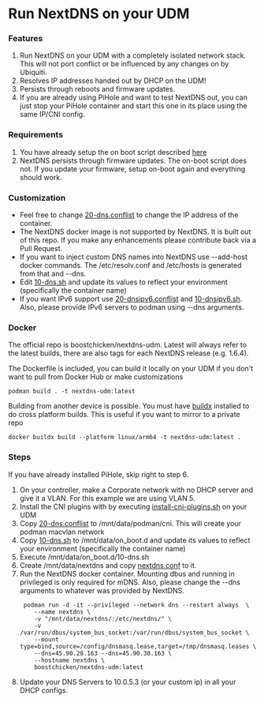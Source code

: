 # Run NextDNS on your UDM

### Features
1. Run NextDNS on your UDM with a completely isolated network stack.  This will not port conflict or be influenced by any changes on by Ubiquiti.
2. Resolves IP addresses handed out by DHCP on the UDM!
3. Persists through reboots and firmware updates.
4. If you are already using PiHole and want to test NextDNS out, you can just stop your PiHole container and start this one in its place using the same IP/CNI config.

### Requirements
1. You have already setup the on boot script described [here](https://github.com/boostchicken/udm-utilities/tree/master/on-boot-script)
2. NextDNS persists through firmware updates. The on-boot script does not.  If you update your firmware, setup on-boot again and everything should work.

### Customization
* Feel free to change [20-dns.conflist](../cni-plugins/20-dns.conflist) to change the IP address of the container. 
* The NextDNS docker image is not supported by NextDNS. It is built out of this repo.  If you make any enhancements please contribute back via a Pull Request.
* If you want to inject custom DNS names into NextDNS use --add-host docker commands.  The /etc/resolv.conf and /etc/hosts is  generated from that and --dns.
* Edit [10-dns.sh](../dns-common/on_boot.d/10-dns.sh) and update its values to reflect your environment (specifically the container name)
* If you want IPv6 support use [20-dnsipv6.conflist](../cni-plugins/20-dnsipv6.conflist) and [10-dnsipv6.sh](../dns-common/on_boot.d/10-dnsipv6.sh). Also, please provide IPv6 servers to podman using --dns arguments.

### Docker
The official repo is boostchicken/nextdns-udm.  Latest will always refer to the latest builds, there are also tags for each NextDNS release (e.g. 1.6.4).

The Dockerfile is included, you can build it locally on your UDM if you don't want to pull from Docker Hub or make customizations
```shell script
podman build . -t nextdns-udm:latest
```
Building from another device is possible.  You must have [buildx](https://github.com/docker/buildx/) installed to do cross platform builds. This is useful if you want to mirror to a private repo
```shell script
docker buildx build --platform linux/arm64 -t nextdns-udm:latest .
```

### Steps
If you have already installed PiHole, skip right to step 6.

1. On your controller, make a Corporate network with no DHCP server and give it a VLAN. For this example we are using VLAN 5.
2. Install the CNI plugins with by executing [install-cni-plugins.sh](../cni-plugins/install-cni-plugins.sh) on your UDM
3. Copy [20-dns.conflist](../cni-plugins/20-dns.conflist) to /mnt/data/podman/cni.  This will create your podman macvlan network
4. Copy [10-dns.sh](../dns-common/on_boot.d/10-dns.sh) to /mnt/data/on_boot.d and update its values to reflect your environment (specifically the container name)
5. Execute /mnt/data/on_boot.d/10-dns.sh
6. Create /mnt/data/nextdns and copy [nextdns.conf](udm-files/nextdns.conf) to it.
7. Run the NextDNS docker container.  Mounting dbus and running in privileged is only required for mDNS. Also, please change the --dns arguments to whatever was provided by NextDNS.
    ```shell script
     podman run -d -it --privileged --network dns --restart always  \
        --name nextdns \
        -v "/mnt/data/nextdns/:/etc/nextdns/" \
        -v /var/run/dbus/system_bus_socket:/var/run/dbus/system_bus_socket \
        --mount type=bind,source=/config/dnsmasq.lease,target=/tmp/dnsmasq.leases \
        --dns=45.90.28.163 --dns=45.90.30.163 \
        --hostname nextdns \
        boostchicken/nextdns-udm:latest
    ```
8. Update your DNS Servers to 10.0.5.3 (or your custom ip) in all your DHCP configs.


